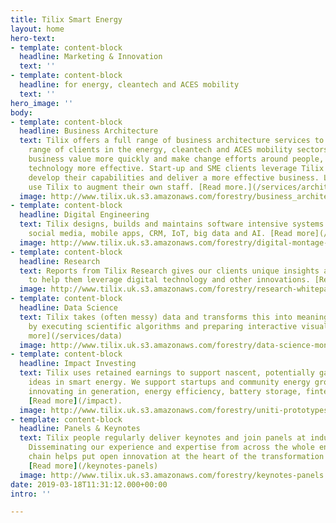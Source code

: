 ```yaml
---
title: Tilix Smart Energy
layout: home
hero-text:
- template: content-block
  headline: Marketing & Innovation
  text: ''
- template: content-block
  headline: for energy, cleantech and ACES mobility
  text: ''
hero_image: ''
body:
- template: content-block
  headline: Business Architecture
  text: Tilix offers a full range of business architecture services to support a broad
    range of clients in the energy, cleantech and ACES mobility sectors. We help deliver
    business value more quickly and make change efforts around people, process and
    technology more effective. Start-up and SME clients leverage Tilix playbooks to
    develop their capabilities and deliver a more effective business. Larger enterprises
    use Tilix to augment their own staff. [Read more.](/services/architecture)
  image: http://www.tilix.uk.s3.amazonaws.com/forestry/business_architecture_160.png
- template: content-block
  headline: Digital Engineering
  text: Tilix designs, builds and maintains software intensive systems including websites,
    social media, mobile apps, CRM, IoT, big data and AI. [Read more](/services/digital).
  image: http://www.tilix.uk.s3.amazonaws.com/forestry/digital-montage-2.png
- template: content-block
  headline: Research
  text: Reports from Tilix Research gives our clients unique insights and viewpoints
    to help them leverage digital technology and other innovations. [Read more](/services/research).
  image: http://www.tilix.uk.s3.amazonaws.com/forestry/research-whitepapers.png
- template: content-block
  headline: Data Science
  text: Tilix takes (often messy) data and transforms this into meaningful information
    by executing scientific algorithms and preparing interactive visualisations. [Read
    more](/services/data)
  image: http://www.tilix.uk.s3.amazonaws.com/forestry/data-science-montage.png
- template: content-block
  headline: Impact Investing
  text: Tilix uses retained earnings to support nascent, potentially game changing
    ideas in smart energy. We support startups and community energy groups who are
    innovating in generation, energy efficiency, battery storage, fintech and mobility.
    [Read more](/impact).
  image: http://www.tilix.uk.s3.amazonaws.com/forestry/uniti-prototypes.jpg
- template: content-block
  headline: Panels & Keynotes
  text: Tilix people regularly deliver keynotes and join panels at industry events.
    Disseminating our experience and expertise from across the whole energy value
    chain helps put open innovation at the heart of the transformation of energy.
    [Read more](/keynotes-panels)
  image: http://www.tilix.uk.s3.amazonaws.com/forestry/keynotes-panels.jpg
date: 2019-03-18T11:31:12.000+00:00
intro: ''

---
```

